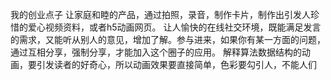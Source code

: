 
我的创业点子
让家庭和睦的产品，通过拍照，录音，制作卡片，制作出引发人珍惜的爱心视频资料，或者h5动画网页。
让人愉快的在线社交环境，既能满足发言的需求，又能听从别人的意见，增加了解。参与进来，如果你有某一方面的问题，通过互相分享，强制分享，才能加入这个圈子的应用。
解释算法数据结构的动画，要引发读者的好奇心，所以动画效果要直接简单，色彩要勾引人，不能人们